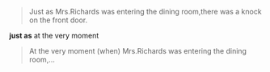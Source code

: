 >Just as Mrs.Richards was entering the dining room,there was a knock on the front door.

**just as**
at the very moment
>At the very moment (when) Mrs.Richards was entering the dining room,...

 